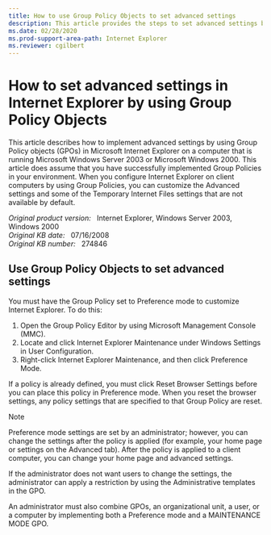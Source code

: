 ```yaml
---
title: How to use Group Policy Objects to set advanced settings
description: This article provides the steps to set advanced settings by using Group Policy objects (GPOs) in Microsoft Internet Explorer.
ms.date: 02/28/2020
ms.prod-support-area-path: Internet Explorer
ms.reviewer: cgilbert
---
```

# How to set advanced settings in Internet Explorer by using Group Policy Objects

This article describes how to implement advanced settings by using Group Policy objects (GPOs) in Microsoft Internet Explorer on a computer that is running Microsoft Windows Server 2003 or Microsoft Windows 2000. This article does assume that you have successfully implemented Group Policies in your environment. When you configure Internet Explorer on client computers by using Group Policies, you can customize the Advanced settings and some of the Temporary Internet Files settings that are not available by default.

_Original product version:_ &nbsp; Internet Explorer, Windows Server 2003, Windows 2000  
_Original KB date:_ &nbsp; 07/16/2008  
_Original KB number:_ &nbsp; 274846

## Use Group Policy Objects to set advanced settings

You must have the Group Policy set to Preference mode to customize Internet Explorer. To do this:
1. Open the Group Policy Editor by using Microsoft Management Console (MMC).
2. Locate and click Internet Explorer Maintenance under Windows Settings in User Configuration.
3. Right-click Internet Explorer Maintenance, and then click Preference Mode.

If a policy is already defined, you must click
Reset Browser Settings before you can place this policy in Preference mode. When you reset the browser settings, any policy settings that are specified to that Group Policy are reset.

> [!NOTE] 
> Preference mode settings are set by an administrator; however, you can change the settings after the policy is applied (for example, your home page or settings on the Advanced tab). After the policy is applied to a client computer, you can change your home page and advanced settings.

If the administrator does not want users to change the settings, the administrator can apply a restriction by using the Administrative templates in the GPO.

An administrator must also combine GPOs, an organizational unit, a user, or a computer by implementing both a Preference mode and a MAINTENANCE MODE GPO.
